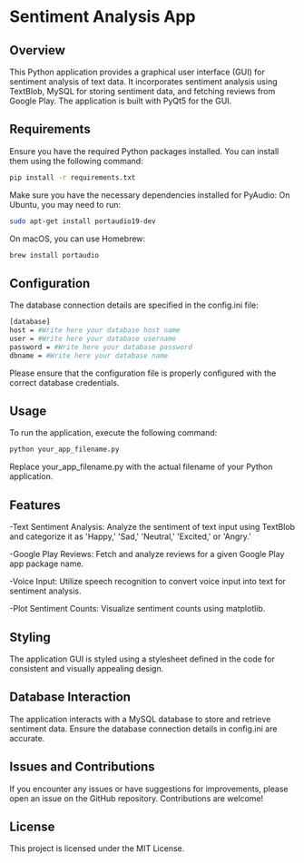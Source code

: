 # **Sentiment Analysis App**

## **Overview**

This Python application provides a graphical user interface (GUI) for sentiment analysis of text data. It incorporates sentiment analysis using TextBlob, MySQL for storing sentiment data, and fetching reviews from Google Play. The application is built with PyQt5 for the GUI.

## **Requirements**

Ensure you have the required Python packages installed. You can install them using the following command:
```bash
pip install -r requirements.txt
```

Make sure you have the necessary dependencies installed for PyAudio:
On Ubuntu, you may need to run:
```bash
sudo apt-get install portaudio19-dev
```
On macOS, you can use Homebrew:
```bash
brew install portaudio
```
## **Configuration**

The database connection details are specified in the config.ini file:
```bash
[database]
host = #Write here your database host name
user = #Write here your database username
password = #Write here your database password
dbname = #Write here your database name
```
Please ensure that the configuration file is properly configured with the correct database credentials.

## **Usage**

To run the application, execute the following command:
```bash
python your_app_filename.py
```
Replace your_app_filename.py with the actual filename of your Python application.

## **Features**

-Text Sentiment Analysis: Analyze the sentiment of text input using TextBlob and categorize it as 'Happy,' 'Sad,' 'Neutral,' 'Excited,' or 'Angry.'

-Google Play Reviews: Fetch and analyze reviews for a given Google Play app package name.

-Voice Input: Utilize speech recognition to convert voice input into text for sentiment analysis.

-Plot Sentiment Counts: Visualize sentiment counts using matplotlib.

## **Styling**

The application GUI is styled using a stylesheet defined in the code for consistent and visually appealing design.

## **Database Interaction**

The application interacts with a MySQL database to store and retrieve sentiment data. Ensure the database connection details in config.ini are accurate.

## **Issues and Contributions**
If you encounter any issues or have suggestions for improvements, please open an issue on the GitHub repository. Contributions are welcome!

## **License**
This project is licensed under the MIT License.
